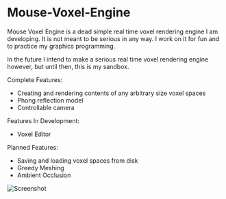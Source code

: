 # Mouse-Voxel-Engine

Mouse Voxel Engine is a dead simple real time voxel rendering engine I am developing.
It is not meant to be serious in any way. I work on it for fun and to practice
my graphics programming. 

In the future I intend to make a serious real time voxel
rendering engine however, but until then, this is my sandbox.

Complete Features:
- Creating and rendering contents of any arbitrary size voxel spaces
- Phong reflection model
- Controllable camera

Features In Development:
- Voxel Editor

Planned Features:
- Saving and loading voxel spaces from disk
- Greedy Meshing
- Ambient Occlusion

![Screenshot](https://cdn.discordapp.com/attachments/850598183481507871/1065810373460099132/ezgif-4-fba4a0e686.gif)
